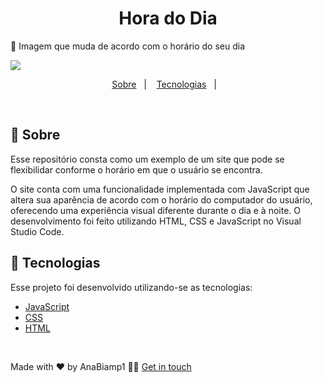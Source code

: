 <h1 align="center">
 Hora do Dia
</h1>

🌅 Imagem que muda de acordo com o horário do seu dia

![](https://github.com/user-attachments/assets/7506d165-ab3a-42ad-a926-da7a5fa92799)

<p align="center">
  <a href="#page_with_curl-about">Sobre</a>&nbsp;&nbsp;&nbsp;|&nbsp;&nbsp;&nbsp;
  <a href="#hammer-technologies">Tecnologias</a>&nbsp;&nbsp;&nbsp;|&nbsp;&nbsp;&nbsp;

</p>

</br>

## :page_with_curl: Sobre

Esse repositório consta como um exemplo de um site que pode se flexibilidar conforme o horário em que o usuário se encontra.

O site conta com uma funcionalidade implementada com JavaScript que altera sua aparência de acordo com o horário do computador do usuário, oferecendo uma experiência visual diferente durante o dia e à noite. O desenvolvimento foi feito utilizando HTML, CSS e JavaScript no Visual Studio Code.

## :hammer: Tecnologias

Esse projeto foi desenvolvido utilizando-se as tecnologias:

- [JavaScript](https://developer.mozilla.org/pt-BR/docs/Web/JavaScript/Guide)
- [CSS](https://developer.mozilla.org/pt-BR/docs/Web/CSS/Reference)
- [HTML](https://developer.mozilla.org/pt-BR/docs/Learn_web_development/Getting_started/Your_first_website/Creating_the_content)


</br>

Made with ❤️ by AnaBiamp1 👋🏻 [Get in touch](https://github.com/Anabiamp1)
